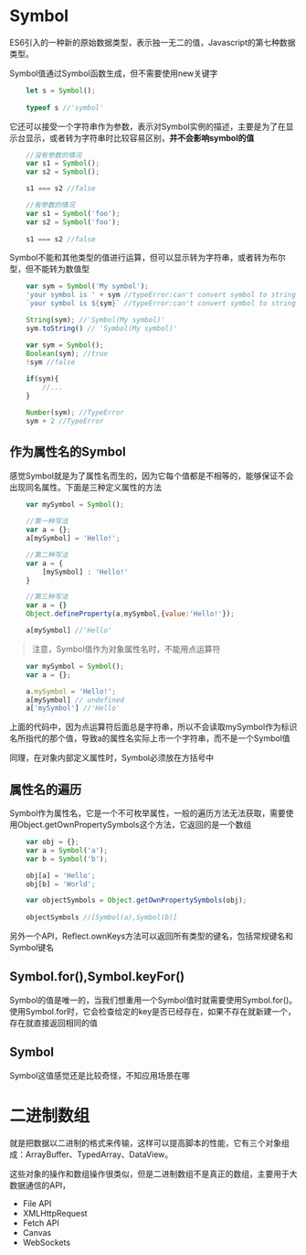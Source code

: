# Symbol
ES6引入的一种新的原始数据类型，表示独一无二的值，Javascript的第七种数据类型。

Symbol值通过Symbol函数生成，但不需要使用new关键字
```javascript
	let s = Symbol();
	
	typeof s //'symbol'
```
它还可以接受一个字符串作为参数，表示对Symbol实例的描述，主要是为了在显示台显示，或者转为字符串时比较容易区别，**并不会影响symbol的值**
```javascript
	//没有参数的情况
	var s1 = Symbol();
	var s2 = Symbol();

	s1 === s2 //false

	//有参数的情况
	var s1 = Symbol('foo');
	var s2 = Symbol('foo');
	
	s1 === s2 //false
```
Symbol不能和其他类型的值进行运算，但可以显示转为字符串，或者转为布尔型，但不能转为数值型
```javascript
	var sym = Symbol('My symbol');
	'your symbol is ' + sym //typeError:can't convert symbol to string
	`your symbol is ${sym}` //typeError:can't convert symbol to string

	String(sym); //'Symbol(My symbol)'
	sym.toString() // 'Symbol(My symbol)'

	var sym = Symbol();
	Boolean(sym); //true
	!sym //false
	
	if(sym){
		//...
	}

	Number(sym); //TypeError
	sym + 2 //TypeError
```

## 作为属性名的Symbol
感觉Symbol就是为了属性名而生的，因为它每个值都是不相等的，能够保证不会出现同名属性。下面是三种定义属性的方法
```javascript
	var mySymbol = Symbol();
	
	//第一种写法
	var a = {};
	a[mySymbol] = 'Hello!';

	//第二种写法
	var a = {
		[mySymbol] : 'Hello!'
	}

	//第三种写法
	var a = {}
	Object.defineProperty(a,mySymbol,{value:'Hello!'});

	a[mySymbol] //'Hello'

```

> 注意，Symbol值作为对象属性名时，不能用点运算符

```javascript
	var mySymbol = Symbol();
	var a = {};

	a.mySymbol = 'Hello!';
	a[mySymbol] // undefined
	a['mySymbol'] //'Hello'
```
上面的代码中，因为点运算符后面总是字符串，所以不会读取mySymbol作为标识名所指代的那个值，导致a的属性名实际上市一个字符串，而不是一个Symbol值

同理，在对象内部定义属性时，Symbol必须放在方括号中

## 属性名的遍历

Symbol作为属性名，它是一个不可枚举属性，一般的遍历方法无法获取，需要使用Object.getOwnPropertySymbols这个方法，它返回的是一个数组
```javascript
	var obj = {};
	var a = Symbol('a');
	var b = Symbol('b');

	obj[a] = 'Hello';
	obj[b] = 'World';

	var objectSymbols = Object.getOwnPropertySymbols(obj);
	
	objectSymbols //[Symbol(a),Symbol(b)]
```
另外一个API，Reflect.ownKeys方法可以返回所有类型的键名，包括常规键名和Symbol键名


## Symbol.for(),Symbol.keyFor()
Symbol的值是唯一的，当我们想重用一个Symbol值时就需要使用Symbol.for()。使用Symbol.for时，它会检查给定的key是否已经存在，如果不存在就新建一个，存在就直接返回相同的值

## Symbol

Symbol这值感觉还是比较奇怪，不知应用场景在哪


# 二进制数组
就是把数据以二进制的格式来传输，这样可以提高脚本的性能，它有三个对象组成：ArrayBuffer、TypedArray、DataView。

这些对象的操作和数组操作很类似，但是二进制数组不是真正的数组，主要用于大数据通信的API，
+ File API
+ XMLHttpRequest
+ Fetch API
+ Canvas
+ WebSockets
